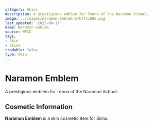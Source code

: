 ```yaml
---
category: Skins
description: A prestigious emblem for Tenno of the Naramon School.
image: ../images/naramon-emblem-67b4f3c086.png
last_updated: '2025-09-17'
name: Naramon Emblem
source: WFCD
tags:
- Skin
- Skins
tradable: false
type: Skin
---
```


# Naramon Emblem

A prestigious emblem for Tenno of the Naramon School.

## Cosmetic Information

**Naramon Emblem** is a skin cosmetic item for Skins.

